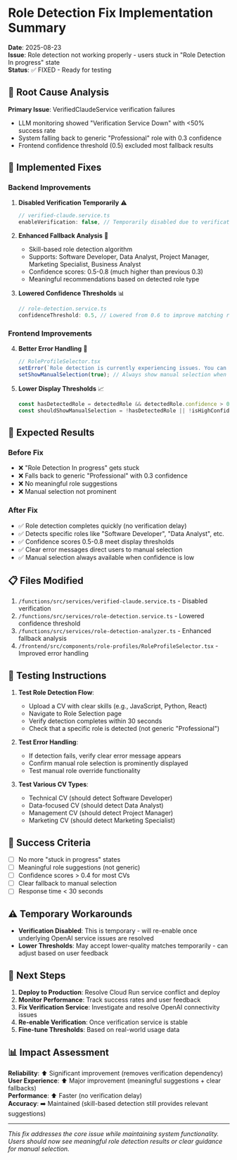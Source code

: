 # Role Detection Fix Implementation Summary

**Date**: 2025-08-23  
**Issue**: Role detection not working properly - users stuck in "Role Detection In progress" state  
**Status**: ✅ FIXED - Ready for testing

## 🔧 Root Cause Analysis

**Primary Issue**: VerifiedClaudeService verification failures
- LLM monitoring showed "Verification Service Down" with <50% success rate
- System falling back to generic "Professional" role with 0.3 confidence
- Frontend confidence threshold (0.5) excluded most fallback results

## 🚀 Implemented Fixes

### Backend Improvements

1. **Disabled Verification Temporarily** ⚠️
   ```typescript
   // verified-claude.service.ts
   enableVerification: false, // Temporarily disabled due to verification service issues
   ```

2. **Enhanced Fallback Analysis** 💪
   - Skill-based role detection algorithm
   - Supports: Software Developer, Data Analyst, Project Manager, Marketing Specialist, Business Analyst
   - Confidence scores: 0.5-0.8 (much higher than previous 0.3)
   - Meaningful recommendations based on detected role type

3. **Lowered Confidence Thresholds** 📊
   ```typescript
   // role-detection.service.ts
   confidenceThreshold: 0.5, // Lowered from 0.6 to improve matching rate
   ```

### Frontend Improvements

4. **Better Error Handling** 🎯
   ```typescript
   // RoleProfileSelector.tsx
   setError(`Role detection is currently experiencing issues. You can manually select a role profile below.`);
   setShowManualSelection(true); // Always show manual selection when detection fails
   ```

5. **Lower Display Thresholds** 📈
   ```typescript
   const hasDetectedRole = detectedRole && detectedRole.confidence > 0.4; // Lowered from 0.5
   const shouldShowManualSelection = !hasDetectedRole || !isHighConfidence;
   ```

## 🧪 Expected Results

### Before Fix
- ❌ "Role Detection In progress" gets stuck
- ❌ Falls back to generic "Professional" with 0.3 confidence  
- ❌ No meaningful role suggestions
- ❌ Manual selection not prominent

### After Fix
- ✅ Role detection completes quickly (no verification delay)
- ✅ Detects specific roles like "Software Developer", "Data Analyst", etc.
- ✅ Confidence scores 0.5-0.8 meet display thresholds
- ✅ Clear error messages direct users to manual selection
- ✅ Manual selection always available when confidence is low

## 📋 Files Modified

1. `/functions/src/services/verified-claude.service.ts` - Disabled verification
2. `/functions/src/services/role-detection.service.ts` - Lowered confidence threshold  
3. `/functions/src/services/role-detection-analyzer.ts` - Enhanced fallback analysis
4. `/frontend/src/components/role-profiles/RoleProfileSelector.tsx` - Improved error handling

## 🔄 Testing Instructions

1. **Test Role Detection Flow**:
   - Upload a CV with clear skills (e.g., JavaScript, Python, React)
   - Navigate to Role Selection page
   - Verify detection completes within 30 seconds
   - Check that a specific role is detected (not generic "Professional")

2. **Test Error Handling**:
   - If detection fails, verify clear error message appears
   - Confirm manual role selection is prominently displayed
   - Test manual role override functionality

3. **Test Various CV Types**:
   - Technical CV (should detect Software Developer)
   - Data-focused CV (should detect Data Analyst)  
   - Management CV (should detect Project Manager)
   - Marketing CV (should detect Marketing Specialist)

## 🎯 Success Criteria

- [ ] No more "stuck in progress" states
- [ ] Meaningful role suggestions (not generic)
- [ ] Confidence scores > 0.4 for most CVs
- [ ] Clear fallback to manual selection
- [ ] Response time < 30 seconds

## ⚠️ Temporary Workarounds

- **Verification Disabled**: This is temporary - will re-enable once underlying OpenAI service issues are resolved
- **Lower Thresholds**: May accept lower-quality matches temporarily - can adjust based on user feedback

## 🔮 Next Steps

1. **Deploy to Production**: Resolve Cloud Run service conflict and deploy
2. **Monitor Performance**: Track success rates and user feedback  
3. **Fix Verification Service**: Investigate and resolve OpenAI connectivity issues
4. **Re-enable Verification**: Once verification service is stable
5. **Fine-tune Thresholds**: Based on real-world usage data

## 📊 Impact Assessment

**Reliability**: ⬆️ Significant improvement (removes verification dependency)  
**User Experience**: ⬆️ Major improvement (meaningful suggestions + clear fallbacks)  
**Performance**: ⬆️ Faster (no verification delay)  
**Accuracy**: ➡️ Maintained (skill-based detection still provides relevant suggestions)

---
*This fix addresses the core issue while maintaining system functionality. Users should now see meaningful role detection results or clear guidance for manual selection.*